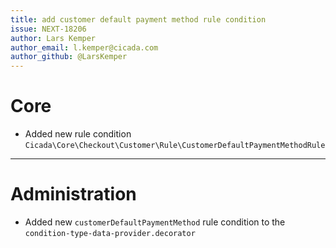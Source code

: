 ```yaml
---
title: add customer default payment method rule condition
issue: NEXT-18206
author: Lars Kemper
author_email: l.kemper@cicada.com
author_github: @LarsKemper
---
```

# Core
* Added new rule condition `Cicada\Core\Checkout\Customer\Rule\CustomerDefaultPaymentMethodRule`
___
# Administration
* Added new `customerDefaultPaymentMethod` rule condition to the `condition-type-data-provider.decorator`
